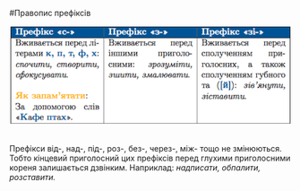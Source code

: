 #Правопис префіксів

<div class="center">
<img src="../pics/12/5.png" width="600px" class="center"/>
</div>
<br>


Префiкси <span class="p1">вiд-, над-, пiд-, роз-, без-, через-, мiж-</span> тощо не змiнюються. Тобто кiнцевий приголосний цих префiксiв перед глухими приголосними кореня залишається дзвiнким. Наприклад: <i>надписати, обпалити, розставити.</i>
